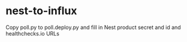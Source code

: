 # nest-to-influx
Copy poll.py to poll.deploy.py and fill in Nest product secret and id and healthchecks.io URLs
